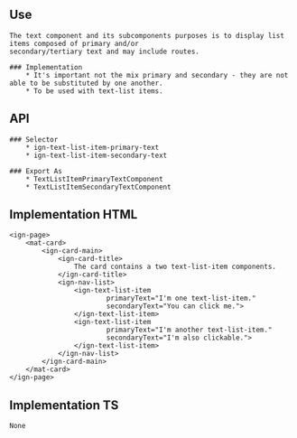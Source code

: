 ## Use
    The text component and its subcomponents purposes is to display list items composed of primary and/or
    secondary/tertiary text and may include routes. 

    ### Implementation
        * It's important not the mix primary and secondary - they are not able to be substituted by one another.
        * To be used with text-list items.

## API
    ### Selector
        * ign-text-list-item-primary-text
        * ign-text-list-item-secondary-text

    ### Export As
        * TextListItemPrimaryTextComponent
        * TextListItemSecondaryTextComponent

## Implementation HTML
    <ign-page>
        <mat-card>
            <ign-card-main>
                <ign-card-title>
                    The card contains a two text-list-item components.
                </ign-card-title>
                <ign-nav-list>
                    <ign-text-list-item
                            primaryText="I'm one text-list-item."
                            secondaryText="You can click me.">
                    </ign-text-list-item>
                    <ign-text-list-item
                            primaryText="I'm another text-list-item."
                            secondaryText="I'm also clickable.">
                    </ign-text-list-item>
                </ign-nav-list>
            </ign-card-main>
        </mat-card>
    </ign-page>

## Implementation TS
    None